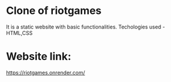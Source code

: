 # Clone of riotgames 
It is a static website with basic functionalities.
Techologies used - HTML,CSS
# Website link:
  https://riotgames.onrender.com/
